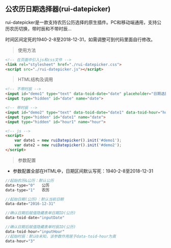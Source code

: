 ## 公农历日期选择器(rui-datepicker)

rui-datepicker是一款支持农历公历选择的原生插件。PC和移动端通用，支持公历农历切换，带时辰和不带时辰...

时间区间定死的1940-2-8至2018-12-31，如需调整可到代码里面自行修改。


> 使用方法
~~~html
<!-- 在页面中引入js和css文件 -->
<link rel="stylesheet" href="./rui-datepicker.css">
<script src="./rui-datepicker.js"></script>
~~~

> HTML结构及调用
~~~html
<!-- 不带时辰 -->
<input id="demo1" type="text" data-toid-date="date" placeholder="日期选择不带时辰"  data-type="1" readonly="readonly" /></input>
<input type="hidden" id="date" name="date">

<!-- 带时辰 -->
<input id="demo2" type="text" data-toid-date="date1" data-toid-hour="hour1" data-hour="7" placeholder="日期选择带时辰" readonly="readonly"/>
<input type="hidden" id="date1" name="date">
<input type="hidden" id="hour1" name="hour">

<!-- js -->
<script>
    var date1 = new ruiDatepicker().init('#demo1');
    var date2 = new ruiDatepicker().init('#demo2');
</script>
~~~

> 参数配置
* 参数配置全部在HTML中，日期区间默认写死：1940-2-8至2018-12-31
~~~js
//起始农历&公历：默认公历
data-type="0"   公历
data-type="1"   农历

//起始日期(公历)：默认当前日期
data-date="2016-12-31"  

//确认日期后赋值隐藏表单日期ID(公历)
data-toid-date="inputDate"

//确认日期后赋值隐藏表单时辰ID(公历)
data-toid-hour="inputHour"
//起始时辰：默认0未知，该参数作用居于data-toid-hour为真
data-hour="3"        
~~~



